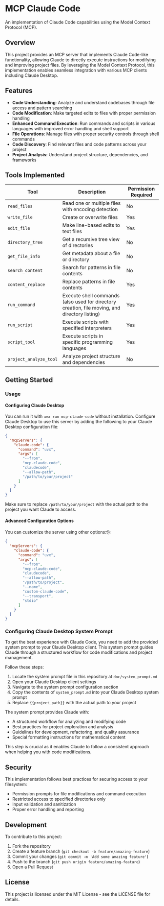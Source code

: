 # MCP Claude Code

An implementation of Claude Code capabilities using the Model Context Protocol (MCP).

## Overview

This project provides an MCP server that implements Claude Code-like functionality, allowing Claude to directly execute instructions for modifying and improving project files. By leveraging the Model Context Protocol, this implementation enables seamless integration with various MCP clients including Claude Desktop.

## Features

- **Code Understanding**: Analyze and understand codebases through file access and pattern searching
- **Code Modification**: Make targeted edits to files with proper permission handling
- **Enhanced Command Execution**: Run commands and scripts in various languages with improved error handling and shell support
- **File Operations**: Manage files with proper security controls through shell commands
- **Code Discovery**: Find relevant files and code patterns across your project
- **Project Analysis**: Understand project structure, dependencies, and frameworks

## Tools Implemented

| Tool                   | Description                                                                                   | Permission Required |
| ---------------------- | --------------------------------------------------------------------------------------------- | ------------------- |
| `read_files`           | Read one or multiple files with encoding detection                                            | No                  |
| `write_file`           | Create or overwrite files                                                                     | Yes                 |
| `edit_file`            | Make line-based edits to text files                                                           | Yes                 |
| `directory_tree`       | Get a recursive tree view of directories                                                      | No                  |
| `get_file_info`        | Get metadata about a file or directory                                                        | No                  |
| `search_content`       | Search for patterns in file contents                                                          | No                  |
| `content_replace`      | Replace patterns in file contents                                                             | Yes                 |
| `run_command`          | Execute shell commands (also used for directory creation, file moving, and directory listing) | Yes                 |
| `run_script`           | Execute scripts with specified interpreters                                                   | Yes                 |
| `script_tool`          | Execute scripts in specific programming languages                                             | Yes                 |
| `project_analyze_tool` | Analyze project structure and dependencies                                                    | No                  |

## Getting Started

### Usage

#### Configuring Claude Desktop

You can run it with `uvx run mcp-claude-code` without installation. Configure Claude Desktop to use this server by adding the following to your Claude Desktop configuration file:

```json
{
  "mcpServers": {
    "claude-code": {
      "command": "uvx",
      "args": [
        "--from",
        "mcp-claude-code",
        "claudecode",
        "--allow-path",
        "/path/to/your/project"
      ]
    }
  }
}
```

Make sure to replace `/path/to/your/project` with the actual path to the project you want Claude to access.

#### Advanced Configuration Options

You can customize the server using other options:你

```json
{
  "mcpServers": {
    "claude-code": {
      "command": "uvx",
      "args": [
        "--from",
        "mcp-claude-code",
        "claudecode",
        "--allow-path",
        "/path/to/project",
        "--name",
        "custom-claude-code",
        "--transport",
        "stdio"
      ]
    }
  }
}
```

### Configuring Claude Desktop System Prompt

To get the best experience with Claude Code, you need to add the provided system prompt to your Claude Desktop client. This system prompt guides Claude through a structured workflow for code modifications and project management.

Follow these steps:

1. Locate the system prompt file in this repository at `doc/system_prompt.md`
2. Open your Claude Desktop client settings
3. Navigate to the system prompt configuration section
4. Copy the contents of `system_prompt.md` into your Claude Desktop system prompt
5. Replace `{{project_path}}` with the actual path to your project

The system prompt provides Claude with:

- A structured workflow for analyzing and modifying code
- Best practices for project exploration and analysis
- Guidelines for development, refactoring, and quality assurance
- Special formatting instructions for mathematical content

This step is crucial as it enables Claude to follow a consistent approach when helping you with code modifications.

## Security

This implementation follows best practices for securing access to your filesystem:

- Permission prompts for file modifications and command execution
- Restricted access to specified directories only
- Input validation and sanitization
- Proper error handling and reporting

## Development

To contribute to this project:

1. Fork the repository
2. Create a feature branch (`git checkout -b feature/amazing-feature`)
3. Commit your changes (`git commit -m 'Add some amazing feature'`)
4. Push to the branch (`git push origin feature/amazing-feature`)
5. Open a Pull Request

## License

This project is licensed under the MIT License - see the LICENSE file for details.
